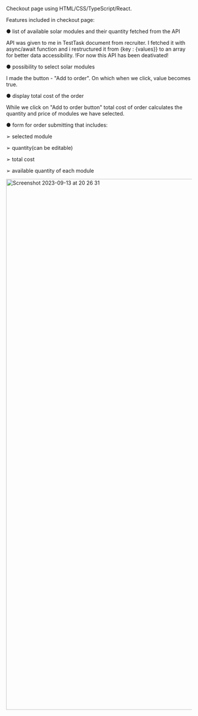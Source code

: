 Checkout page using HTML/CSS/TypeScript/React.

Features included in checkout page:

● list of available solar modules and their quantity fetched from the API

API was given to me in TestTask document from recruiter. I fetched it with async/await function and i restructured it from {key : {values}} to an array for better data accessibility. !For now this API has been deativated!

● possibility to select solar modules

I made the button - "Add to order". On which when we click, value becomes true.

● display total cost of the order

While we click on "Add to order button" total cost of order calculates the quantity and price of modules we have selected.

● form for order submitting that includes:

➢ selected module

➢ quantity(can be editable)

➢ total cost

➢ available quantity of each module

<img width="1440" alt="Screenshot 2023-09-13 at 20 26 31" src="https://github.com/Axtrkv/Twnty-solar-modules/assets/112809121/ea232f61-03bc-4643-9225-10a0aff1784a">
